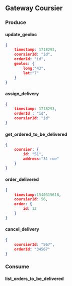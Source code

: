 ## Gateway Coursier

### Produce
#### update_geoloc
```json
{
    timestamp: 1718293,
    coursierId: "id",
    orderId: "id",
    geoloc: {
        long:"43",
        lat:"7"
    }
}
```
#### assign_delivery
```json
{
    timestamp: 1718293,
    orderId : "id",
    coursierId: "id"
}
```
#### get_ordered_to_be_delivered
```json
{
    coursier: {
        id: "51",
        address:"31 rue"
    }
}
```

#### order_delivered
```json
{
    timestamp:1540319618,
    coursierId: 56,
    order: {
        id: 12
    }
}
```
#### cancel_delivery
```json
{
    coursierId: "567",
    orderId: "34567"
}
```
### Consume
#### list_orders_to_be_delivered
